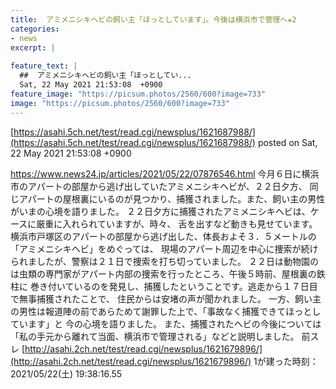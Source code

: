 ```yaml
---
title:  アミメニシキヘビの飼い主「ほっとしています」。今後は横浜市で管理へ★2  
categories:
- news
excerpt: |
  
feature_text: |
  ##  アミメニシキヘビの飼い主「ほっとしてい...
  Sat, 22 May 2021 21:53:08  +0900
feature_image: "https://picsum.photos/2560/600?image=733"
image: "https://picsum.photos/2560/600?image=733"
---
```


[https://asahi.5ch.net/test/read.cgi/newsplus/1621687988/](https://asahi.5ch.net/test/read.cgi/newsplus/1621687988/)
posted on Sat, 22 May 2021 21:53:08  +0900

<!--more-->

https://www.news24.jp/articles/2021/05/22/07876546.html 今月６日に横浜市のアパートの部屋から逃げ出していたアミメニシキヘビが、２２日夕方、 同じアパートの屋根裏にいるのが見つかり、捕獲されました。また、飼い主の男性がいまの心境を語りました。 ２２日夕方に捕獲されたアミメニシキヘビは、ケースに厳重に入れられていますが、時々、 舌を出すなど動きも見せています。 横浜市戸塚区のアパートの部屋から逃げ出した、体長およそ３．５メートルの「アミメニシキヘビ」をめぐっては、 現場のアパート周辺を中心に捜索が続けられましたが、警察は２１日で捜索を打ち切っていました。 ２２日は動物園のは虫類の専門家がアパート内部の捜索を行ったところ、午後５時前、屋根裏の鉄柱に 巻き付いているのを発見し、捕獲したということです。逃走から１７日目で無事捕獲されたことで、 住民からは安堵の声が聞かれました。 一方、飼い主の男性は報道陣の前であらためて謝罪した上で、「事故なく捕獲できてほっとしています」と 今の心境を語りました。 また、捕獲されたヘビの今後については「私の手元から離れて当面、横浜市で管理される」などと説明しました。 前スレ [http://asahi.2ch.net/test/read.cgi/newsplus/1621679896/](http://asahi.2ch.net/test/read.cgi/newsplus/1621679896/) 1が建った時刻：2021/05/22(土) 19:38:16.55
